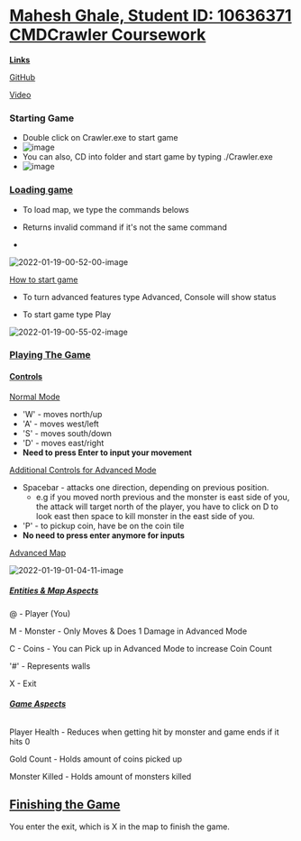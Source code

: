 # **<u>Mahesh Ghale, Student ID: 10636371 CMDCrawler Coursework</u>**

**<u>Links</u>**

[GitHub](https://github.com/Plymouth-University/2021-comp1000-proj-ReleaseTimer)

[Video](https://youtu.be/yAPxvpRpLBA)

### Starting Game
- Double click on Crawler.exe to start game
- ![image](https://user-images.githubusercontent.com/82466731/150046853-6eed2172-3bcb-45d1-bfdd-4914e1e25cd5.png)
- You can also, CD into folder and start game by typing ./Crawler.exe
- ![image](https://user-images.githubusercontent.com/82466731/150046907-44916cfc-6dc9-4337-9d77-22c40074cf1e.png)

### **<u>Loading game</u>**


- To load map, we type the commands belows 

- Returns invalid command if it's not the same command
- 
![2022-01-19-00-52-00-image](https://user-images.githubusercontent.com/82466731/150046462-75f6af5c-47b7-47f3-a73f-b0a5b8852797.png)


<u>How to start game</u>

- To turn advanced features type Advanced, Console will show status

- To start game type Play

![2022-01-19-00-55-02-image](https://user-images.githubusercontent.com/82466731/150046481-2db1489a-9bbd-4d8e-9bd5-6b9426e4f1fa.png)



### <u>**Playing The Game**</u>

#### **<u>Controls</u>**

<u>Normal Mode</u>

- 'W' - moves north/up
- 'A' - moves west/left
- 'S' - moves south/down
- 'D' - moves east/right
- **Need to press Enter to input your movement**

<u>Additional Controls for Advanced Mode</u>

- Spacebar -  attacks one direction, depending on previous position.
  - e.g if you moved north previous and the monster is east side of you, the attack will target north of the player,  you have to click on D to look east then space to kill monster in the east side of you.
- 'P' - to pickup coin, have be on the coin tile
- **No need to press enter anymore for inputs**



<u>Advanced Map</u>

![2022-01-19-01-04-11-image](https://user-images.githubusercontent.com/82466731/150046496-14d20efa-8be0-4e54-a8c8-e7e83c88e583.png)

##### **<u>Entities & Map Aspects</u>**

@ - Player (You)

M - Monster - Only Moves & Does 1 Damage in Advanced Mode

C - Coins - You can Pick up in Advanced Mode to increase Coin Count

'#' - Represents walls

X - Exit



###### **<u>Game Aspects</u>**

Player Health - Reduces when getting hit by monster and game ends if it hits 0

Gold Count - Holds amount of coins picked up

Monster Killed - Holds amount of monsters killed



## **<u>Finishing the Game</u>**

You enter the exit, which is X in the map to finish the game. 


